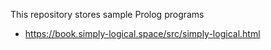 This repository stores sample Prolog programs
* https://book.simply-logical.space/src/simply-logical.html
